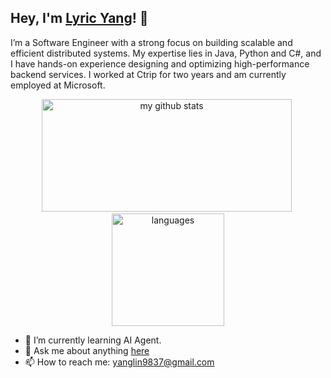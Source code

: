 ## Hey, I'm [Lyric Yang](https://lyricyang.github.io/)! 👋

I’m a Software Engineer with a strong focus on building scalable and efficient distributed systems. My expertise lies in Java, Python and C#, and I have hands-on experience designing and optimizing high-performance backend services. I worked at Ctrip for two years and am currently employed at Microsoft.

<!-- My GitHub stats -->
<p align="center">
  <img src="https://github-readme-stats.vercel.app/api?username=LyricYang&show_icons=true&hide_title=true" alt="my github stats" height="180" width="400"/>&nbsp;
  <img src="https://github-readme-stats.vercel.app/api/top-langs/?username=LyricYang&layout=compact&exclude_repo=LryicYang.github.io,LryicYang" alt="languages" height="180" />
</p>

- 🌱 I’m currently learning AI Agent.
- 💬 Ask me about anything [here](https://github.com/lyricyang/lyricyang/issues)
- 📫 How to reach me: yanglin9837@gmail.com

